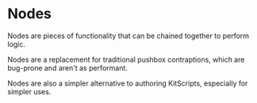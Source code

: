 # Nodes

Nodes are pieces of functionality that can be chained together to perform logic.

Nodes are a replacement for traditional pushbox contraptions, which are
bug-prone and aren't as performant.

Nodes are also a simpler alternative to authoring KitScripts, especially for
simpler uses.
